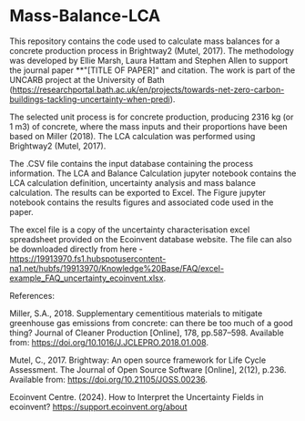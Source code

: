 # Mass-Balance-LCA
This repository contains the code used to calculate mass balances for a concrete production process in Brightway2 (Mutel, 2017). The methodology was developed by Ellie Marsh, Laura Hattam and Stephen Allen to support the journal paper **"[TITLE OF PAPER]" and citation. The work is part of the UNCARB project at the University of Bath (https://researchportal.bath.ac.uk/en/projects/towards-net-zero-carbon-buildings-tackling-uncertainty-when-predi).

The selected unit process is for concrete production, producing 2316 kg (or 1 m3) of concrete, where the mass inputs and their proportions have been based on Miller (2018). The LCA calculation was performed using Brightway2 (Mutel, 2017). 

The .CSV file contains the input database containing the process information. The LCA and Balance Calculation jupyter notebook contains the LCA calculation definition, uncertainty analysis and mass balance calculation. The results can be exported to Excel. The Figure jupyter notebook contains the results figures and associated code used in the paper. 

The excel file is a copy of the uncertainty characterisation excel spreadsheet provided on the Ecoinvent database website. The file can also be downloaded directly from here - https://19913970.fs1.hubspotusercontent-na1.net/hubfs/19913970/Knowledge%20Base/FAQ/excel-example_FAQ_uncertainty_ecoinvent.xlsx. 

References:

Miller, S.A., 2018. Supplementary cementitious materials to mitigate greenhouse gas emissions from concrete: can there be too much of a good thing? Journal of Cleaner Production [Online], 178, pp.587–598. Available from: https://doi.org/10.1016/J.JCLEPRO.2018.01.008.

Mutel, C., 2017. Brightway: An open source framework for Life Cycle Assessment. The Journal of Open Source Software [Online], 2(12), p.236. Available from: https://doi.org/10.21105/JOSS.00236.

Ecoinvent Centre. (2024). How to Interpret the Uncertainty Fields in ecoinvent? https://support.ecoinvent.org/about
